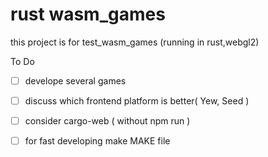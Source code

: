 # rust wasm_games

this project is for test_wasm_games 
(running in rust,webgl2)

To Do

- [ ] develope several games
- [ ] discuss which frontend platform is better( Yew, Seed )
- [ ] consider cargo-web ( without npm run )
- [ ] for fast developing make MAKE file

